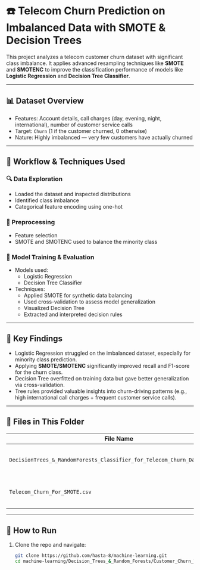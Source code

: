 # ☎️ Telecom Churn Prediction on Imbalanced Data with SMOTE & Decision Trees

This project analyzes a telecom customer churn dataset with significant class imbalance. It applies advanced resampling techniques like **SMOTE** and **SMOTENC** to improve the classification performance of models like **Logistic Regression** and **Decision Tree Classifier**.

---

## 📊 Dataset Overview

- Features: Account details, call charges (day, evening, night, international), number of customer service calls
- Target: `Churn` (1 if the customer churned, 0 otherwise)
- Nature: Highly imbalanced — very few customers have actually churned

---

## 🧪 Workflow & Techniques Used

### 🔍 Data Exploration
- Loaded the dataset and inspected distributions
- Identified class imbalance
- Categorical feature encoding using one-hot

### 🧹 Preprocessing
- Feature selection
- SMOTE and SMOTENC used to balance the minority class

### 🤖 Model Training & Evaluation
- Models used:
  - Logistic Regression
  - Decision Tree Classifier
- Techniques:
  - Applied SMOTE for synthetic data balancing
  - Used cross-validation to assess model generalization
  - Visualized Decision Tree
  - Extracted and interpreted decision rules

---

## 📝 Key Findings

- Logistic Regression struggled on the imbalanced dataset, especially for minority class prediction.
- Applying **SMOTE/SMOTENC** significantly improved recall and F1-score for the churn class.
- Decision Tree overfitted on training data but gave better generalization via cross-validation.
- Tree rules provided valuable insights into churn-driving patterns (e.g., high international call charges + frequent customer service calls).

---

## 📁 Files in This Folder

| File Name                                                           | Description                            |
|---------------------------------------------------------------------|----------------------------------------|
| `DecisionTrees_&_RandomForests_Classifier_for_Telecom_Churn_Dataset.ipynb` | Main notebook for the full analysis    |
| `Telecom_Churn_For_SMOTE.csv`                                      | Modified dataset prepared for SMOTE    |

---

## 🚀 How to Run

1. Clone the repo and navigate:
   ```bash
   git clone https://github.com/hasta-8/machine-learning.git
   cd machine-learning/Decision_Trees_&_Random_Forests/Customer_Churn_Telecom_Dataset
